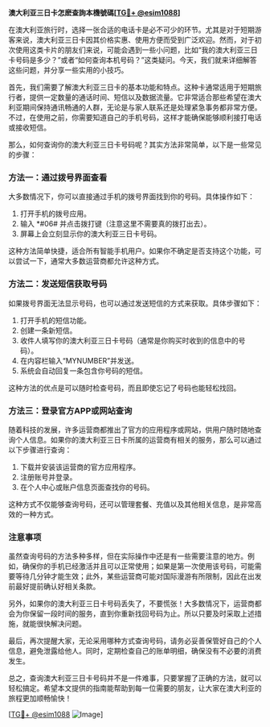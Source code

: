 **澳大利亚三日卡怎麽查詢本機號碼[[TG💪+ @esim1088](https://t.me/s/esim1088)]**

在澳大利亚旅行时，选择一张合适的电话卡是必不可少的环节。尤其是对于短期游客来说，澳大利亚三日卡因其价格实惠、使用方便而受到广泛欢迎。然而，对于初次使用这类卡片的朋友们来说，可能会遇到一些小问题，比如“我的澳大利亚三日卡号码是多少？”或者“如何查询本机号码？”这类疑问。今天，我们就来详细解答这些问题，并分享一些实用的小技巧。

首先，我们需要了解澳大利亚三日卡的基本功能和特点。这种卡通常适用于短期旅行者，提供一定数量的通话时间、短信以及数据流量。它非常适合那些希望在澳大利亚期间保持通讯畅通的人群，无论是与家人联系还是处理紧急事务都非常方便。不过，在使用之前，你需要知道自己的手机号码，这样才能确保能够顺利接打电话或接收短信。

那么，如何查询你的澳大利亚三日卡号码呢？其实方法非常简单，以下是一些常见的步骤：

### 方法一：通过拨号界面查看

大多数情况下，你可以直接通过手机的拨号界面找到你的号码。具体操作如下：
1. 打开手机的拨号应用。
2. 输入 *#06# 并点击拨打键（注意这里不需要真的拨打出去）。
3. 屏幕上会立刻显示你的澳大利亚三日卡号码。

这种方法简单快捷，适合所有智能手机用户。如果你不确定是否支持这个功能，可以尝试一下，通常大多数运营商都允许这种方式。

### 方法二：发送短信获取号码

如果拨号界面无法显示号码，也可以通过发送短信的方式来获取。具体步骤如下：
1. 打开手机的短信功能。
2. 创建一条新短信。
3. 收件人填写你的澳大利亚三日卡号码（通常是你购买时收到的信息中的号码）。
4. 在内容栏输入“MYNUMBER”并发送。
5. 系统会自动回复一条包含你号码的短信。

这种方法的优点是可以随时检查号码，而且即使忘记了号码也能轻松找回。

### 方法三：登录官方APP或网站查询

随着科技的发展，许多运营商都推出了官方的应用程序或网站，供用户随时随地查询个人信息。如果你的澳大利亚三日卡所属的运营商有相关的服务，那么可以通过以下步骤进行查询：
1. 下载并安装该运营商的官方应用程序。
2. 注册账号并登录。
3. 在个人中心或账户信息页面查找你的号码。

这种方式不仅能够查询号码，还可以管理套餐、充值以及其他相关信息，是非常高效的一种方式。

### 注意事项

虽然查询号码的方法多种多样，但在实际操作中还是有一些需要注意的地方。例如，确保你的手机已经激活并且可以正常使用；如果是第一次使用该号码，可能需要等待几分钟才能生效；此外，某些运营商可能对国际漫游有所限制，因此在出发前最好提前确认好相关条款。

另外，如果你的澳大利亚三日卡号码丢失了，不要慌张！大多数情况下，运营商都会为你保留一段时间的服务，直到你重新找回号码为止。所以只要及时采取上述措施，就能很快解决问题。

最后，再次提醒大家，无论采用哪种方式查询号码，请务必妥善保管好自己的个人信息，避免泄露给他人。同时，定期检查自己的账单明细，确保没有不必要的消费发生。

总之，查询澳大利亚三日卡号码并不是一件难事，只要掌握了正确的方法，就可以轻松搞定。希望本文提供的指南能帮助到每一位需要的朋友，让大家在澳大利亚的旅程更加顺畅愉快！

[[TG💪+ @esim1088](https://t.me/s/esim1088) ![Image](https://i.postimg.cc/4NQfJmqS/Snipaste-2025-05-13-00-14-12.png)]